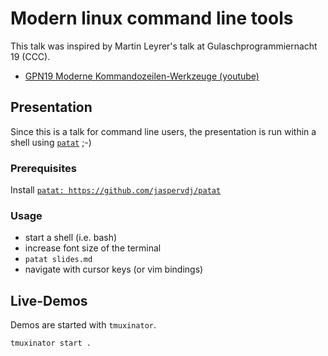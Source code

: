 # Modern linux command line tools

This talk was inspired by Martin Leyrer's talk at Gulaschprogrammiernacht 19 (CCC).

- [GPN19 Moderne Kommandozeilen-Werkzeuge
  (youtube)](https://www.youtube.com/watch?v=8d8-PpcLc24&t=12s)

## Presentation

Since this is a talk for command line users, the presentation is run within a shell using
[`patat`](https://github.com/jaspervdj/patat) ;-)

### Prerequisites

Install [`patat: https://github.com/jaspervdj/patat`](https://github.com/jaspervdj/patat)

### Usage

- start a shell (i.e. bash)
- increase font size of the terminal
- `patat slides.md`
- navigate with cursor keys (or vim bindings)

## Live-Demos

Demos are started with `tmuxinator`.

```sh
tmuxinator start .
```
